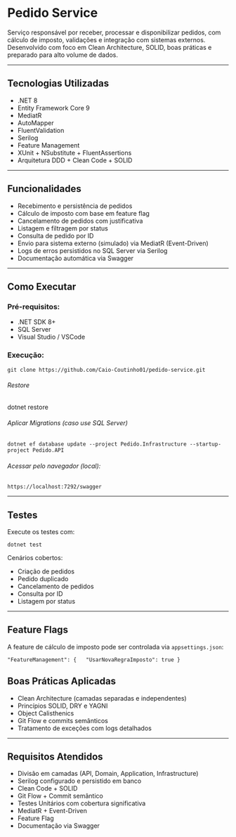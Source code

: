 # Pedido Service

Serviço responsável por receber, processar e disponibilizar pedidos, com cálculo de imposto, validações e integração com sistemas externos. Desenvolvido com foco em Clean Architecture, SOLID, boas práticas e preparado para alto volume de dados.

---

## Tecnologias Utilizadas

* .NET 8
* Entity Framework Core 9
* MediatR
* AutoMapper
* FluentValidation
* Serilog
* Feature Management
* XUnit + NSubstitute + FluentAssertions
* Arquitetura DDD + Clean Code + SOLID

---

## Funcionalidades

* Recebimento e persistência de pedidos
* Cálculo de imposto com base em feature flag
* Cancelamento de pedidos com justificativa
* Listagem e filtragem por status
* Consulta de pedido por ID
* Envio para sistema externo (simulado) via MediatR (Event-Driven)
* Logs de erros persistidos no SQL Server via Serilog
* Documentação automática via Swagger

---

## Como Executar

### Pré-requisitos:

* .NET SDK 8+
* SQL Server
* Visual Studio / VSCode

### Execução:

`git clone https://github.com/Caio-Coutinho01/pedido-service.git`

###### Restore

dotnet restore

###### Aplicar Migrations (caso use SQL Server)

`dotnet ef database update --project Pedido.Infrastructure --startup-project Pedido.API`

###### Acessar pelo navegador (local):

`https://localhost:7292/swagger`

---

## Testes

Execute os testes com:

`dotnet test`

Cenários cobertos:

* Criação de pedidos
* Pedido duplicado
* Cancelamento de pedidos
* Consulta por ID
* Listagem por status

---

## Feature Flags

A feature de cálculo de imposto pode ser controlada via `appsettings.json`:

`"FeatureManagement": {   "UsarNovaRegraImposto": true }`

## Boas Práticas Aplicadas

* Clean Architecture (camadas separadas e independentes)
* Princípios SOLID, DRY e YAGNI
* Object Calisthenics
* Git Flow e commits semânticos
* Tratamento de exceções com logs detalhados

---

## Requisitos Atendidos

* Divisão em camadas (API, Domain, Application, Infrastructure)
* Serilog configurado e persistido em banco
* Clean Code + SOLID
* Git Flow + Commit semântico
* Testes Unitários com cobertura significativa
* MediatR + Event-Driven
* Feature Flag
* Documentação via Swagger
